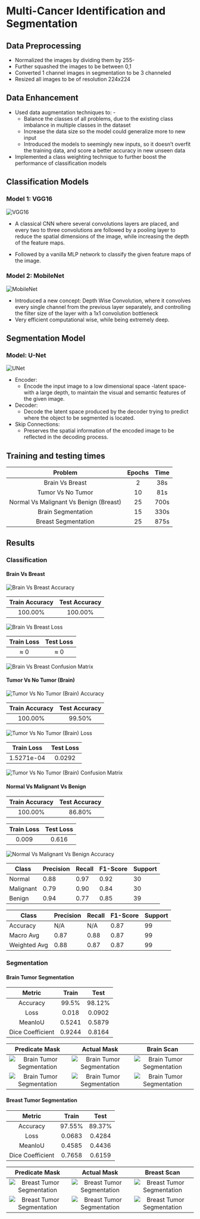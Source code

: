 # Multi-Cancer Identification and Segmentation

## Data Preprocessing


- Normalized the images by dividing them by 255-
-  Further squashed the images to be between 0,1
- Converted 1 channel images in segmentation to be 3 channeled
- Resized all images to be of resolution 224x224


## Data Enhancement


- Used data augmentation techniques to: -
    - Balance the classes of all problems, due to the existing class imbalance in multiple classes in the dataset
    - Increase the data size so the model could generalize more to new input
    - Introduced the models to seemingly new inputs, so it doesn’t overfit the training data, and score a better accuracy in new unseen data
- Implemented a class weighting technique to further boost the performance of classification models

## Classification Models

### Model 1: VGG16

![VGG16](imgs/vgg16.png)


- A classical CNN where several convolutions layers are placed, and every two to three convolutions are followed by a pooling layer to reduce the spatial dimensions of the image, while increasing the depth of the feature maps.

- Followed by a vanilla MLP network to classify the given feature maps of the image.

### Model 2: MobileNet

![MobileNet](imgs/mobilenet.png)

- Introduced a new concept: Depth Wise Convolution, where it convolves every single channel from the previous layer separately, and controlling the filter size of the layer with a 1x1 convolution bottleneck
- Very efficient computational wise, while being extremely deep.
  

## Segmentation Model

### Model: U-Net
![UNet](imgs/u-net.jpg)



- Encoder:
  - Encode the input image to a low dimensional space -latent space- with a large depth, to maintain the visual and semantic features of the given image.
- Decoder:
  - Decode the latent space produced by the decoder trying to predict where the object to be segmented is located.
- Skip Connections:
  - Preserves the spatial information of the encoded image to be reflected in the decoding process.

## Training and testing times



|                Problem                 | Epochs | Time  |
| :------------------------------------: | :----: | :---: |
|            Brain Vs Breast             |   2    |  38s  |
|           Tumor Vs No Tumor            |   10   |  81s  |
| Normal Vs Malignant Vs Benign (Breast) |   25   | 700s  |
|           Brain Segmentation           |   15   | 330s  |
|          Breast Segmentation           |   25   | 875s  |

## Results
### Classification

#### Brain Vs Breast

![Brain Vs Breast Accuracy](imgs/acc_brain_vs_breast.png)

| Train Accuracy | Test Accuracy |
| :------------: | :-----------: |
|    100.00%     |    100.00%    |

![Brain Vs Breast Loss](imgs/loss_brain_vs_breast.png)

| Train Loss | Test Loss |
| :--------: | :-------: |
|    ≈ 0     |    ≈ 0    |

![Brain Vs Breast Confusion Matrix](imgs/con_mat_brain_vs_breast.png)



#### Tumor Vs No Tumor (Brain)

![Tumor Vs No Tumor (Brain) Accuracy](imgs/acc_tumor_vs_non-tumor.png)

| Train Accuracy | Test Accuracy |
| :------------: | :-----------: |
|    100.00%     |    99.50%     |

![Tumor Vs No Tumor (Brain) Loss](imgs/loss_tumor_vs_non-tumor.png)

| Train Loss | Test Loss |
| :--------: | :-------: |
| 1.5271e-04 |  0.0292   |

![Tumor Vs No Tumor (Brain) Confusion Matrix](imgs/con_mat_tumor_vs_non-tumor.png)

#### Normal Vs Malignant Vs Benign


| Train Accuracy | Test Accuracy |
| :------------: | :-----------: |
|    100.00%     |    86.80%     |

| Train Loss | Test Loss |
| :--------: | :-------: |
|   0.009    |   0.616   |

![Normal Vs Malignant Vs Benign Accuracy](imgs/con_mat_normal_vs_malignant_vs_benign.png)

| Class     | Precision | Recall | F1-Score | Support |
| --------- | --------- | ------ | -------- | ------- |
| Normal    | 0.88      | 0.97   | 0.92     | 30      |
| Malignant | 0.79      | 0.90   | 0.84     | 30      |
| Benign    | 0.94      | 0.77   | 0.85     | 39      |


| Class        | Precision | Recall | F1-Score | Support |
| ------------ | --------- | ------ | -------- | ------- |
| Accuracy     | N/A       | N/A    | 0.87     | 99      |
| Macro Avg    | 0.87      | 0.88   | 0.87     | 99      |
| Weighted Avg | 0.88      | 0.87   | 0.87     | 99      |

### Segmentation

#### Brain Tumor Segmentation


|      Metric      | Train  |  Test  |
| :--------------: | :----: | :----: |
|     Accuracy     | 99.5%  | 98.12% |
|       Loss       | 0.018  | 0.0902 |
|     MeanIoU      | 0.5241 | 0.5879 |
| Dice Coefficient | 0.9244 | 0.8164 |

|              Predicate Mask               |                Actual Mask                |                Brain Scan                 |
| :---------------------------------------: | :---------------------------------------: | :---------------------------------------: |
| ![Brain Tumor Segmentation](imgs/pm1.png) | ![Brain Tumor Segmentation](imgs/am1.png) | ![Brain Tumor Segmentation](imgs/bs1.jpg) |
| ![Brain Tumor Segmentation](imgs/pm2.png) | ![Brain Tumor Segmentation](imgs/am2.png) | ![Brain Tumor Segmentation](imgs/bs2.jpg) |


#### Breast Tumor Segmentation

|      Metric      | Train  |  Test  |
| :--------------: | :----: | :----: |
|     Accuracy     | 97.55% | 89.37% |
|       Loss       | 0.0683 | 0.4284 |
|     MeanIoU      | 0.4585 | 0.4436 |
| Dice Coefficient | 0.7658 | 0.6159 |


|               Predicate Mask               |                Actual Mask                 |                Breast Scan                 |
| :----------------------------------------: | :----------------------------------------: | :----------------------------------------: |
| ![Breast Tumor Segmentation](imgs/pm3.jpg) | ![Breast Tumor Segmentation](imgs/am3.jpg) | ![Breast Tumor Segmentation](imgs/bs3.jpg) |
| ![Breast Tumor Segmentation](imgs/pm4.jpg) | ![Breast Tumor Segmentation](imgs/am4.jpg) | ![Breast Tumor Segmentation](imgs/bs4.jpg) |
